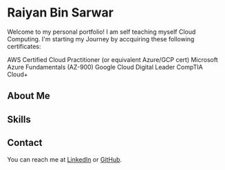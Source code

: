 # Raiyan Bin Sarwar
Welcome to my personal portfolio! I am self teaching myself Cloud Computing. I'm starting my Journey by accquiring these following certificates:

AWS Certified Cloud Practitioner (or equivalent Azure/GCP cert)
Microsoft Azure Fundamentals (AZ-900)
Google Cloud Digital Leader
CompTIA Cloud+

## About Me


## Skills


## Contact
You can reach me at [LinkedIn](https://www.linkedin.com/lrndlryn) or [GitHub](https://github.com/lrndlryn).
